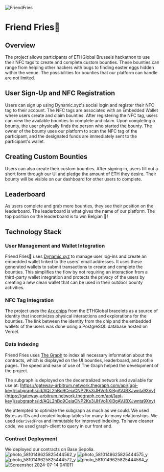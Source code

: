 
![FriendFries](https://github.com/user-attachments/assets/e7dec21d-ead3-4db6-b7ec-0243c0c50fbd)

# Friend Fries🍟

## Overview

The project allows participants of ETHGlobal Brussels hackathon to use their NFC tags to create and complete custom bounties. These bounties can range from helping other hackers with bugs to finding easter eggs hidden within the venue. The possibilities for bounties that our platform can handle are not limited.

## User Sign-Up and NFC Registration

Users can sign up using Dynamic.xyz's social login and register their NFC tag to their account. The NFC tags are associated with an Embedded Wallet where users create and claim bounties. After registering the NFC tag, users can view the available bounties to complete and claim. Upon completing a bounty, the user physically finds the person who started the bounty. The owner of the bounty uses our platform to scan the NFC tag of the participant, and the designated funds are immediately sent to the participant's wallet.

## Creating Custom Bounties

Users can also create their custom bounties. After signing in, users fill out a short form through our UI and pledge the amount of ETH they desire. Their bounty will be visible on our dashboard for other users to complete.

## Leaderboard

As users complete and grab more bounties, they see their position on the leaderboard. The leaderboard is what gives the name of our platform. The top position on the leaderboard is to win Belgian 🍟!

## Technology Stack

### User Management and Wallet Integration

Friend Fries🍟 uses [Dynamic.xyz](https://www.dynamic.xyz/) to manage user log-ins and create an embedded wallet linked to the users' email addresses. It uses these generated wallets to submit transactions to create and complete the bounties. This simplifies the flow by not requiring an interaction from a third-party wallet integration and protects the privacy of the users by creating a new clean wallet that can be used in their outdoor bounty activities.

### NFC Tag Integration

The project uses the [Arx chips](https://arx.org/) from the ETHGlobal bracelets as a source of identity that incentivizes physical interactions and explorations for the bounties. The link between the identity from the chip and the embedded wallets of the users was done using a PostgreSQL database hosted on Vercel.

### Data Indexing

Friend Fries uses [The Graph](https://thegraph.com/) to index all necessary information about the contracts, which is displayed on the UI bounties, leaderboard, and profile pages. The speed and ease of use of The Graph helped the development of the project. 

The subgraph is deployed on the decentralized network and available for use at:
[https://gateway-arbitrum.network.thegraph.com/api/[api-key]/subgraphs/id/AQL2hBo9CeiaCNP2Ks3iJHVo1iXiBgAVJBXJwnta9Xny](https://gateway-arbitrum.network.thegraph.com/api/[api-key]/subgraphs/id/AQL2hBo9CeiaCNP2Ks3iJHVo1iXiBgAVJBXJwnta9Xny)

We attempted to optimize the subgraph as much as we could. We used Bytes as IDs and created lookup tables for many-to-many relationships. We used `@derivedFrom` and immutable for improved indexing. To have cleaner code, we used graph-client to query in our front end.

### Contract Deployment

We deployed our contracts on Base Sepolia.
![photo_5810149625825444562_y](https://github.com/user-attachments/assets/889138aa-95c1-46f6-8784-ce9d8945200c)
![photo_5810149625825444575_y](https://github.com/user-attachments/assets/7d438b6f-8711-4b31-8a60-660724b1d237)
![photo_5810149625825444572_y](https://github.com/user-attachments/assets/45d5df83-137f-43e9-8fd0-36eb2a2f8015)
![photo_5810149625825444584_y](https://github.com/user-attachments/assets/d44a8b68-03bd-4285-8d4e-b31fe981e868)
![Screenshot 2024-07-14 041011](https://github.com/user-attachments/assets/860b8af7-ea78-4e83-afdc-6f3650e63c6b)
